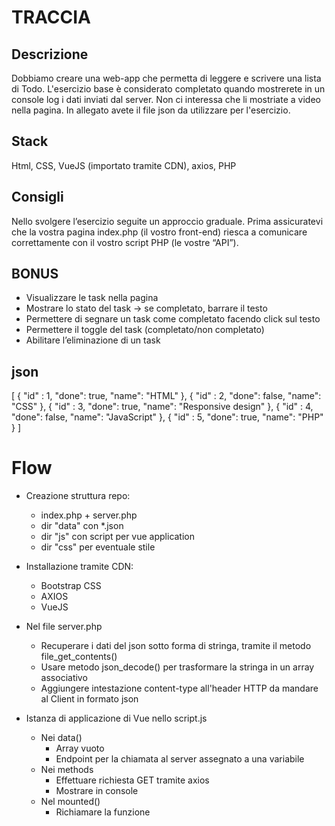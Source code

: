 # TRACCIA
## Descrizione
Dobbiamo creare una web-app che permetta di leggere e scrivere una lista di Todo.
L'esercizio base è considerato completato quando mostrerete in un console log i dati inviati dal server. Non ci interessa che li mostriate a video nella pagina. In allegato avete il file json da utilizzare per l'esercizio.

## Stack
Html, CSS, VueJS (importato tramite CDN), axios, PHP

## Consigli
Nello svolgere l’esercizio seguite un approccio graduale.
Prima assicuratevi che la vostra pagina index.php (il vostro front-end) riesca a comunicare correttamente con il vostro script PHP (le vostre “API”).

## BONUS
- Visualizzare le task nella pagina
- Mostrare lo stato del task → se completato, barrare il testo
- Permettere di segnare un task come completato facendo click sul testo
- Permettere il toggle del task (completato/non completato)
- Abilitare l’eliminazione di un task

## json
[
    { "id" : 1, "done": true, "name": "HTML" },
    { "id" : 2, "done": false, "name": "CSS" },
    { "id" : 3, "done": true, "name": "Responsive design" },
    { "id" : 4, "done": false, "name": "JavaScript" },
    { "id" : 5, "done": true, "name": "PHP" }
]

# Flow
- Creazione struttura repo:
    - index.php + server.php
    - dir "data" con *.json
    - dir "js" con script per vue application
    - dir "css" per eventuale stile

- Installazione tramite CDN:
    - Bootstrap CSS
    - AXIOS
    - VueJS

- Nel file server.php
    - Recuperare i dati del json sotto forma di stringa, tramite il metodo file_get_contents()
    - Usare metodo json_decode() per trasformare la stringa in un array associativo
    - Aggiungere intestazione content-type all'header HTTP da mandare al Client in formato json

- Istanza di applicazione di Vue nello script.js
    - Nei data()
        - Array vuoto
        - Endpoint per la chiamata al server assegnato a una variabile
    - Nei methods
        - Effettuare richiesta GET tramite axios
        - Mostrare in console
    - Nel mounted()
        - Richiamare la funzione